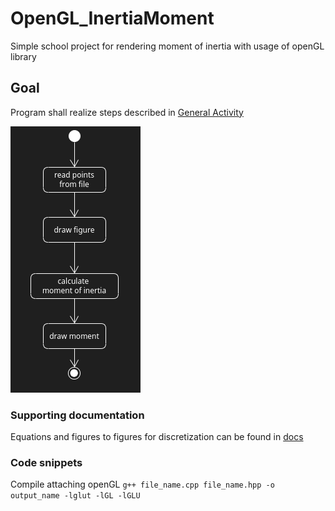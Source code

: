 # OpenGL_InertiaMoment
Simple school project for rendering moment of inertia with usage of openGL library

## Goal
Program shall realize steps described in [General Activity](./detailed_design/general_activity.uxf)

![General Activity](./detailed_design/general_activity.jpg)
### Supporting documentation
Equations and figures to figures for discretization can be found in [docs](<./doc/>)

### Code snippets

Compile attaching openGL `g++ file_name.cpp file_name.hpp -o output_name -lglut -lGL -lGLU`